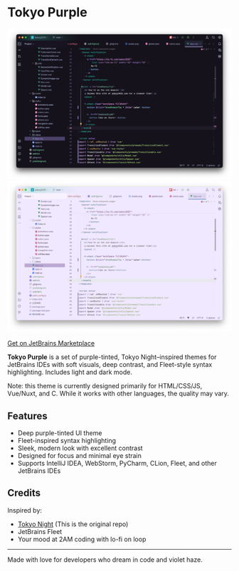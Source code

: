 # Tokyo Purple

![Dark Mode Screenshot](/images/TokyoDark-Purple-New.png)
![Light Mode Screenshot](/images/TokyoLight-Purple.png)

[Get on JetBrains Marketplace](https://plugins.jetbrains.com/plugin/27737-tokyo-dark-purple?noRedirect=true)

<!-- Plugin description -->
**Tokyo Purple** is a set of purple-tinted, Tokyo Night–inspired themes for JetBrains IDEs with soft visuals, deep contrast, and Fleet-style syntax highlighting. 
Includes light and dark mode. 

Note: this theme is currently designed primarily for HTML/CSS/JS, Vue/Nuxt, and C. While it works with other languages, the quality may vary.

## Features

- Deep purple-tinted UI theme
- Fleet-inspired syntax highlighting
- Sleek, modern look with excellent contrast
- Designed for focus and minimal eye strain
- Supports IntelliJ IDEA, WebStorm, PyCharm, CLion, Fleet, and other JetBrains IDEs

## Credits

Inspired by:
- [Tokyo Night](https://github.com/junkfactory/tokyodark-jetbrains) (This is the original repo)
- JetBrains Fleet
- Your mood at 2AM coding with lo-fi on loop
<!-- Plugin description end -->

---

Made with love for developers who dream in code and violet haze.
